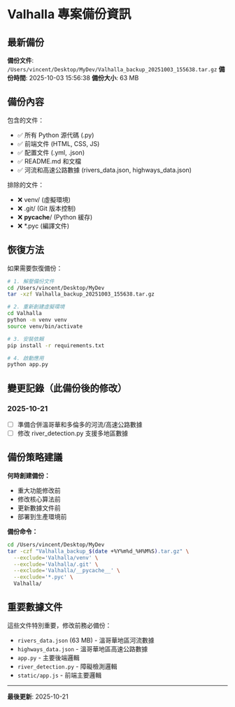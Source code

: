 # Valhalla 專案備份資訊

## 最新備份

**備份文件**: `/Users/vincent/Desktop/MyDev/Valhalla_backup_20251003_155638.tar.gz`
**備份時間**: 2025-10-03 15:56:38
**備份大小**: 63 MB

## 備份內容

包含的文件：
- ✅ 所有 Python 源代碼 (.py)
- ✅ 前端文件 (HTML, CSS, JS)
- ✅ 配置文件 (.yml, .json)
- ✅ README.md 和文檔
- ✅ 河流和高速公路數據 (rivers_data.json, highways_data.json)

排除的文件：
- ❌ venv/ (虛擬環境)
- ❌ .git/ (Git 版本控制)
- ❌ __pycache__/ (Python 緩存)
- ❌ *.pyc (編譯文件)

## 恢復方法

如果需要恢復備份：

```bash
# 1. 解壓備份文件
cd /Users/vincent/Desktop/MyDev
tar -xzf Valhalla_backup_20251003_155638.tar.gz

# 2. 重新創建虛擬環境
cd Valhalla
python -m venv venv
source venv/bin/activate

# 3. 安裝依賴
pip install -r requirements.txt

# 4. 啟動應用
python app.py
```

## 變更記錄（此備份後的修改）

### 2025-10-21
- [ ] 準備合併溫哥華和多倫多的河流/高速公路數據
- [ ] 修改 river_detection.py 支援多地區數據

## 備份策略建議

**何時創建備份：**
- 重大功能修改前
- 修改核心算法前
- 更新數據文件前
- 部署到生產環境前

**備份命令：**
```bash
cd /Users/vincent/Desktop/MyDev
tar -czf "Valhalla_backup_$(date +%Y%m%d_%H%M%S).tar.gz" \
  --exclude='Valhalla/venv' \
  --exclude='Valhalla/.git' \
  --exclude='Valhalla/__pycache__' \
  --exclude='*.pyc' \
  Valhalla/
```

## 重要數據文件

這些文件特別重要，修改前務必備份：
- `rivers_data.json` (63 MB) - 溫哥華地區河流數據
- `highways_data.json` - 溫哥華地區高速公路數據
- `app.py` - 主要後端邏輯
- `river_detection.py` - 障礙檢測邏輯
- `static/app.js` - 前端主要邏輯

---

**最後更新**: 2025-10-21
